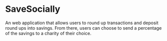 # SaveSocially
An web application that allows users to round up transactions and deposit round ups into savings. From there, users can choose to send a percentage of the savings to a charity of their choice.